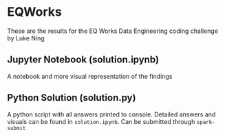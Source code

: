 # EQWorks

These are the results for the EQ Works Data Engineering coding challenge by Luke Ning

## Jupyter Notebook (solution.ipynb)
A notebook and more visual representation of the findings

## Python Solution (solution.py)
A python script with all answers printed to console. Detailed answers and visuals can be found in `solution.ipynb`. Can be submitted through `spark-submit`
